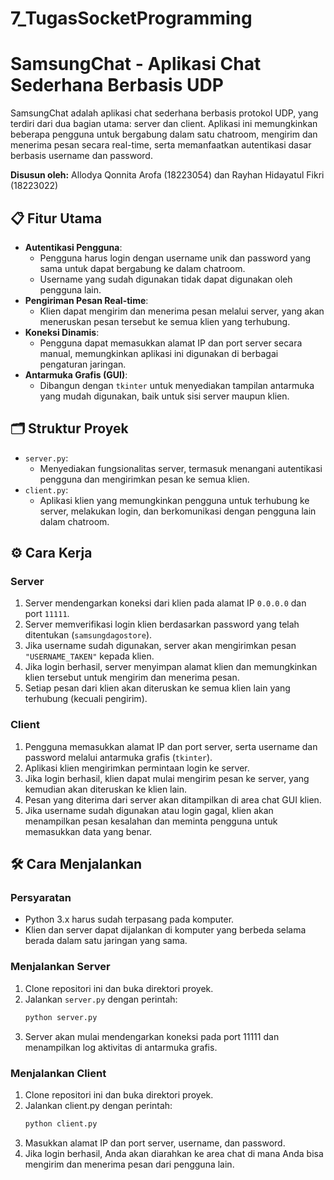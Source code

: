 # 7_TugasSocketProgramming

# SamsungChat - Aplikasi Chat Sederhana Berbasis UDP
SamsungChat adalah aplikasi chat sederhana berbasis protokol UDP, yang terdiri dari dua bagian utama: server dan client. Aplikasi ini memungkinkan beberapa pengguna untuk bergabung dalam satu chatroom, mengirim dan menerima pesan secara real-time, serta memanfaatkan autentikasi dasar berbasis username dan password.

****Disusun oleh:****
Allodya Qonnita Arofa (18223054) dan
Rayhan Hidayatul Fikri (18223022)

## 📋 Fitur Utama
- **Autentikasi Pengguna**: 
  - Pengguna harus login dengan username unik dan password yang sama untuk dapat bergabung ke dalam chatroom.
  - Username yang sudah digunakan tidak dapat digunakan oleh pengguna lain.
- **Pengiriman Pesan Real-time**: 
  - Klien dapat mengirim dan menerima pesan melalui server, yang akan meneruskan pesan tersebut ke semua klien yang terhubung.
- **Koneksi Dinamis**: 
  - Pengguna dapat memasukkan alamat IP dan port server secara manual, memungkinkan aplikasi ini digunakan di berbagai pengaturan jaringan.
- **Antarmuka Grafis (GUI)**: 
  - Dibangun dengan `tkinter` untuk menyediakan tampilan antarmuka yang mudah digunakan, baik untuk sisi server maupun klien.

## 🗂️ Struktur Proyek
- `server.py`: 
  - Menyediakan fungsionalitas server, termasuk menangani autentikasi pengguna dan mengirimkan pesan ke semua klien.
- `client.py`: 
  - Aplikasi klien yang memungkinkan pengguna untuk terhubung ke server, melakukan login, dan berkomunikasi dengan pengguna lain dalam chatroom.

## ⚙️ Cara Kerja
### Server
1. Server mendengarkan koneksi dari klien pada alamat IP `0.0.0.0` dan port `11111`.
2. Server memverifikasi login klien berdasarkan password yang telah ditentukan (`samsungdagostore`).
3. Jika username sudah digunakan, server akan mengirimkan pesan `"USERNAME_TAKEN"` kepada klien.
4. Jika login berhasil, server menyimpan alamat klien dan memungkinkan klien tersebut untuk mengirim dan menerima pesan.
5. Setiap pesan dari klien akan diteruskan ke semua klien lain yang terhubung (kecuali pengirim).

### Client
1. Pengguna memasukkan alamat IP dan port server, serta username dan password melalui antarmuka grafis (`tkinter`).
2. Aplikasi klien mengirimkan permintaan login ke server.
3. Jika login berhasil, klien dapat mulai mengirim pesan ke server, yang kemudian akan diteruskan ke klien lain.
4. Pesan yang diterima dari server akan ditampilkan di area chat GUI klien.
5. Jika username sudah digunakan atau login gagal, klien akan menampilkan pesan kesalahan dan meminta pengguna untuk memasukkan data yang benar.

## 🛠️ Cara Menjalankan
### Persyaratan
- Python 3.x harus sudah terpasang pada komputer.
- Klien dan server dapat dijalankan di komputer yang berbeda selama berada dalam satu jaringan yang sama.

### Menjalankan Server
1. Clone repositori ini dan buka direktori proyek.
2. Jalankan `server.py` dengan perintah:
   ```bash
   python server.py
3. Server akan mulai mendengarkan koneksi pada port 11111 dan menampilkan log aktivitas di antarmuka grafis.

### Menjalankan Client
1. Clone repositori ini dan buka direktori proyek.
2. Jalankan client.py dengan perintah:
   ```bash
   python client.py
3. Masukkan alamat IP dan port server, username, dan password.
4. Jika login berhasil, Anda akan diarahkan ke area chat di mana Anda bisa mengirim dan menerima pesan dari pengguna lain.


